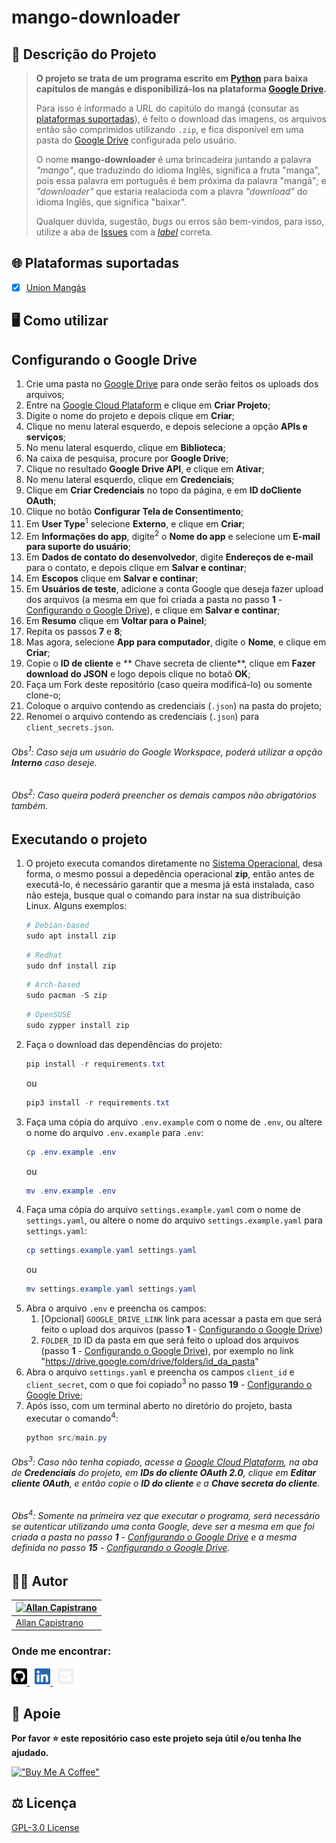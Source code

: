 # mango-downloader

## 📖 Descrição do Projeto ##
> **O projeto se trata de um programa escrito em [Python](https://www.python.org/) para baixa capítulos de mangás e disponibilizá-los na plataforma [Google Drive](https://drive.google.com/drive/my-drive).**
> 
> Para isso é informado a URL do capitúlo do mangá (consutar as [plataformas suportadas](#-plataformas-suportadas)), é feito o download das imagens, os arquivos então são comprimidos utilizando `.zip`, e fica disponível em uma pasta do [Google Drive](https://drive.google.com/drive/my-drive) configurada pelo usuário.
>
> O nome **mango-downloader** é uma brincadeira juntando a palavra *"mango"*, que traduzindo do idioma Inglês, significa a fruta "manga", pois essa palavra em português é bem próxima da palavra "mangá"; e *"downloader"* que estaria realacioda com a plavra *"download"* do idioma Inglês, que significa "baixar".
>
> Qualquer dúvida, sugestão, *bugs* ou erros são bem-vindos, para isso, utilize a aba de [Issues](https://github.com/AllanCapistrano/mango-downloader/issues) com a [*label*](https://github.com/AllanCapistrano/mango-downloader/labels) correta.

## 🌐 Plataformas suportadas
- [x] [Union Mangás](https://unionleitor.top/home)

## 🖥️ Como utilizar
<h2>Configurando o Google Drive</h2>

1. Crie uma pasta no [Google Drive](https://drive.google.com/drive/my-drive) para onde serão feitos os uploads dos arquivos;
2. Entre na [Google Cloud Plataform](https://console.cloud.google.com) e clique em **Criar Projeto**;
3. Digite o nome do projeto e depois clique em **Criar**;
4. Clique no menu lateral esquerdo, e depois selecione a opção **APIs e serviços**;
5. No menu lateral esquerdo, clique em **Biblioteca**;
6. Na caixa de pesquisa, procure por **Google Drive**;
7. Clique no resultado **Google Drive API**, e clique em **Ativar**;
8. No menu lateral esquerdo, clique em **Credenciais**;
9. Clique em **Criar Credenciais** no topo da página, e em **ID doCliente OAuth**;
10. Clique no botão **Configurar Tela de Consentimento**;
11. Em **User Type**<sup>1</sup> selecione **Externo**, e clique em **Criar**;
12. Em **Informações do app**, digite<sup>2</sup> o **Nome do app** e selecione um **E-mail para suporte do usuário**;
13. Em **Dados de contato do desenvolvedor**, digite **Endereços de e-mail** para o contato, e depois clique em **Salvar e continar**;
14. Em **Escopos** clique em **Salvar e continar**;
15. Em **Usuários de teste**, adicione a conta Google que deseja fazer upload dos arquivos (a mesma em que foi criada a pasta no passo **1** - [Configurando o Google Drive](#configurando-o-google-drive)), e clique em **Salvar e continar**;
16. Em **Resumo** clique em **Voltar para o Painel**;
17. Repita os passos **7** e **8**;
18. Mas agora, selecione **App para computador**, digite o **Nome**, e clique em **Criar**;
19. Copie o **ID de cliente** e ** Chave secreta de cliente**, clique em **Fazer download do JSON** e logo depois clique no botaõ **OK**;
20. Faça um Fork deste repositório (caso queira modificá-lo) ou somente clone-o;
21. Coloque o arquivo contendo as credenciais (`.json`) na pasta do projeto;
22. Renomei o arquivo contendo as credenciais (`.json`) para `client_secrets.json`.


###### Obs<sup>1</sup>: Caso seja um usuário do Google Workspace, poderá utilizar a opção **Interno** caso deseje. ######
###### Obs<sup>2</sup>: Caso queira poderá preencher os demais campos não obrigatórios também. ######

<h2>Executando o projeto</h2>

1. O projeto executa comandos diretamente no [Sistema Operacional](https://en.wikipedia.org/wiki/Operating_system), desa forma, o mesmo possui a depedência operacional **zip**, então antes de executá-lo, é necessário garantir que a mesma já está instalada, caso não esteja, busque qual o comando para instar na sua distribuição Linux. Alguns exemplos:
   ```powershell
   # Debian-based
   sudo apt install zip
   ```
   ```powershell
   # Redhat 
   sudo dnf install zip
   ```
   ```powershell
   # Arch-based 
   sudo pacman -S zip
   ```
   ```powershell
   # OpenSUSE
   sudo zypper install zip
   ```
2. Faça o download das dependências do projeto:
   ```powershell
   pip install -r requirements.txt
   ```
   ou
   ```powershell
   pip3 install -r requirements.txt
   ```
3. Faça uma cópia do arquivo `.env.example` com o nome de `.env`, ou altere o nome do arquivo `.env.example` para `.env`:
   ```powershell
   cp .env.example .env
   ```
   ou
   ```powershell
   mv .env.example .env
   ```
4. Faça uma cópia do arquivo `settings.example.yaml` com o nome de `settings.yaml`, ou altere o nome do arquivo `settings.example.yaml` para `settings.yaml`:
   ```powershell
   cp settings.example.yaml settings.yaml
   ```
   ou
   ```powershell
   mv settings.example.yaml settings.yaml
   ```
5. Abra o arquivo `.env` e preencha os campos:
   1. [Opcional] `GOOGLE_DRIVE_LINK` link para acessar a pasta em que será feito o upload dos arquivos (passo **1** - [Configurando o Google Drive](#configurando-o-google-drive))
   2. `FOLDER_ID` ID da pasta em que será feito o upload dos arquivos (passo **1** - [Configurando o Google Drive](#configurando-o-google-drive)), por exemplo no link "https://drive.google.com/drive/folders/id_da_pasta"
6. Abra o arquivo `settings.yaml` e preencha os campos `client_id` e `client_secret`, com o que foi copiado<sup>3</sup> no passo **19** - [Configurando o Google Drive](#configurando-o-google-drive);
7. Após isso, com um terminal aberto no diretório do projeto, basta executar o comando<sup>4</sup>:
   ```powershell
   python src/main.py
   ```

###### Obs<sup>3</sup>: Caso não tenha copiado, acesse a [Google Cloud Plataform](https://console.cloud.google.com), na aba de **Credenciais** do projeto, em **IDs do cliente OAuth 2.0**, clique em **Editar cliente OAuth**, e então copie o **ID do cliente** e a **Chave secreta do cliente**. ######
###### Obs<sup>4</sup>: Somente na primeira vez que executar o programa, será necessário se autenticar utilizando uma conta Google, deve ser a mesma em que foi criada a pasta no passo **1** - [Configurando o Google Drive](#configurando-o-google-drive) e a mesma definida no passo **15** - [Configurando o Google Drive](#configurando-o-google-drive). ######

## 👨‍💻 Autor ##

| [![Allan Capistrano](https://github.com/AllanCapistrano.png?size=100)](https://github.com/AllanCapistrano) |
| -----------------------------------------------------------------------------------------------------------|
| [Allan Capistrano](https://github.com/AllanCapistrano)                                                     |

<p>
    <h3>Onde me encontrar:</h3>
    <a href="https://github.com/AllanCapistrano">
        <img src="https://github.com/AllanCapistrano/AllanCapistrano/blob/master/assets/github-square-brands.png" alt="Github icon" width="5%">
    </a>
    &nbsp
    <a href="https://www.linkedin.com/in/allancapistrano/">
        <img src="https://github.com/AllanCapistrano/AllanCapistrano/blob/master/assets/linkedin-brands.png" alt="Linkedin icon" width="5%">
    </a> 
    &nbsp
    <a href="https://mail.google.com/mail/u/0/?view=cm&fs=1&tf=1&source=mailto&to=asantos@ecomp.uefs.br">
        <img src="https://github.com/AllanCapistrano/AllanCapistrano/blob/master/assets/envelope-square-solid.png" alt="Email icon" width="5%">
    </a>
</p>

## 🙏 Apoie ##

**Por favor ⭐️ este repositório caso este projeto seja útil e/ou tenha lhe ajudado.**

[!["Buy Me A Coffee"](https://www.buymeacoffee.com/assets/img/custom_images/orange_img.png)](https://www.buymeacoffee.com/allancapistrano)

## ⚖️ Licença ##
[GPL-3.0 License](./LICENSE)
